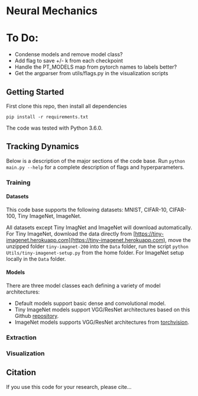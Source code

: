 # Neural Mechanics

# To Do:
- Condense models and remove model class?
- Add flag to save +/- k from each checkpoint
- Handle the PT_MODELS map from pytorch names to labels better?
- Get the argparser from utils/flags.py in the visualization scripts


## Getting Started
First clone this repo, then install all dependencies
```
pip install -r requirements.txt
```
The code was tested with Python 3.6.0.

## Tracking Dynamics
Below is a description of the major sections of the code base. Run `python main.py --help` for a complete description of flags and hyperparameters.

### Training

#### Datasets
This code base supports the following datasets: MNIST, CIFAR-10, CIFAR-100, Tiny ImageNet, ImageNet. 

All datasets except Tiny ImagNet and ImageNet will download automatically.  For Tiny ImageNet, download the data directly from [https://tiny-imagenet.herokuapp.com](https://tiny-imagenet.herokuapp.com), move the unzipped folder ``tiny-imagnet-200`` into the ```Data``` folder, run the script `python Utils/tiny-imagenet-setup.py` from the home folder. For ImageNet setup locally in the ```Data``` folder.

#### Models

There are three model classes each defining a variety of model architectures:
 - Default models support basic dense and convolutional model.
 - Tiny ImageNet models support VGG/ResNet architectures based on this Github [repository](https://github.com/weiaicunzai/pytorch-cifar100).
 - ImageNet models supports VGG/ResNet architectures from [torchvision](https://pytorch.org/docs/stable/torchvision/models.html).


### Extraction

### Visualization


## Citation
If you use this code for your research, please cite...
